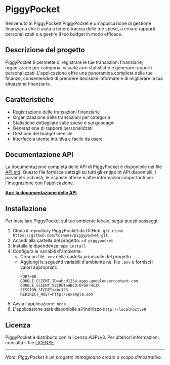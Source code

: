 # PiggyPocket

Benvenuto in PiggyPocket! PiggyPocket è un'applicazione di gestione finanziaria che ti aiuta a tenere traccia delle tue spese, a creare rapporti personalizzati e a gestire il tuo budget in modo efficace.

## Descrizione del progetto

PiggyPocket ti permette di registrare le tue transazioni finanziarie, organizzarle per categoria, visualizzare statistiche e generare rapporti personalizzati. L'applicazione offre una panoramica completa delle tue finanze, consentendoti di prendere decisioni informate e di migliorare la tua situazione finanziaria.

## Caratteristiche

- Registrazione delle transazioni finanziarie
- Organizzazione delle transazioni per categoria
- Statistiche dettagliate sulle spese e sui guadagni
- Generazione di rapporti personalizzati
- Gestione del budget mensile
- Interfaccia utente intuitiva e facile da usare

## Documentazione API

La documentazione completa delle API di PiggyPocket è disponibile nel file [API.md](API.md). Questo file fornisce dettagli su tutti gli endpoint API disponibili, i parametri richiesti, le risposte attese e altre informazioni importanti per l'integrazione con l'applicazione.

**[Apri la documentazione delle API](API.md)**

## Installazione

Per installare PiggyPocket sul tuo ambiente locale, segui questi passaggi:

1. Clona il repository PiggyPocket da GitHub: `git clone https://github.com/tuonome/piggypocket.git`
2. Accedi alla cartella del progetto: `cd piggypocket`
3. Installa le dipendenze: `npm install`
4. Configura le variabili d'ambiente:
   - Crea un file `.env` nella cartella principale del progetto
   - Aggiungi le seguenti variabili d'ambiente nel file `.env` e fornisci i valori appropriati:
     ```
     PORT=80
     GOOGLE_CLIENT_ID=abcd1234.apps.googleusercontent.com
     GOOGLE_CLIENT_SECRET=ABCD-EFGH-HIJK
     SESSION_SECRET=abc123
     REDIRECT_HOST=http://example.com
     ```
5. Avvia l'applicazione: `node .`
6. L'applicazione sarà disponibile all'indirizzo `http://localhost:80`

## Licenza

PiggyPocket è distribuito con la licenza AGPLv3. Per ulteriori informazioni, consulta il file [LICENSE](LICENSE).

---

*Nota: PiggyPocket è un progetto immaginario creato a scopo dimostrativo.*